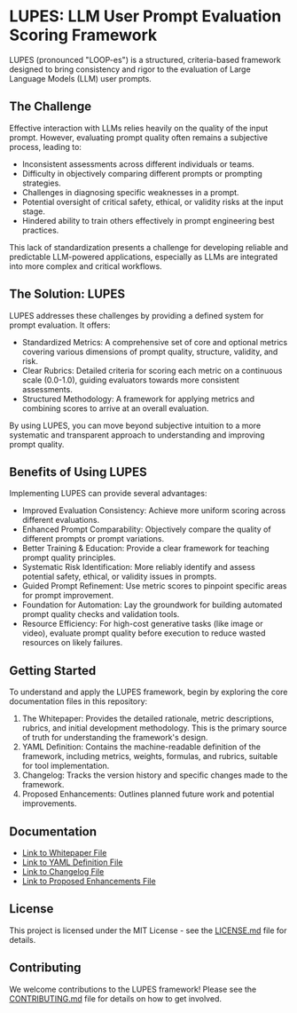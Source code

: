# LUPES: LLM User Prompt Evaluation Scoring Framework
LUPES (pronounced "LOOP-es") is a structured, criteria-based framework designed to bring consistency and rigor to the evaluation of Large Language Models (LLM) user prompts.

## The Challenge
Effective interaction with LLMs relies heavily on the quality of the input prompt. However, evaluating prompt quality often remains a subjective process, leading to:

- Inconsistent assessments across different individuals or teams.
- Difficulty in objectively comparing different prompts or prompting strategies.
- Challenges in diagnosing specific weaknesses in a prompt.
- Potential oversight of critical safety, ethical, or validity risks at the input stage.
- Hindered ability to train others effectively in prompt engineering best practices.

This lack of standardization presents a challenge for developing reliable and predictable LLM-powered applications, especially as LLMs are integrated into more complex and critical workflows.

## The Solution: LUPES
LUPES addresses these challenges by providing a defined system for prompt evaluation. It offers:

- Standardized Metrics: A comprehensive set of core and optional metrics covering various dimensions of prompt quality, structure, validity, and risk.
- Clear Rubrics: Detailed criteria for scoring each metric on a continuous scale (0.0-1.0), guiding evaluators towards more consistent assessments.
- Structured Methodology: A framework for applying metrics and combining scores to arrive at an overall evaluation.

By using LUPES, you can move beyond subjective intuition to a more systematic and transparent approach to understanding and improving prompt quality.

## Benefits of Using LUPES
Implementing LUPES can provide several advantages:

- Improved Evaluation Consistency: Achieve more uniform scoring across different evaluations.
- Enhanced Prompt Comparability: Objectively compare the quality of different prompts or prompt variations.
- Better Training & Education: Provide a clear framework for teaching prompt quality principles.
- Systematic Risk Identification: More reliably identify and assess potential safety, ethical, or validity issues in prompts.
- Guided Prompt Refinement: Use metric scores to pinpoint specific areas for prompt improvement.
- Foundation for Automation: Lay the groundwork for building automated prompt quality checks and validation tools.
- Resource Efficiency: For high-cost generative tasks (like image or video), evaluate prompt quality before execution to reduce wasted resources on likely failures.

## Getting Started
To understand and apply the LUPES framework, begin by exploring the core documentation files in this repository:

1. The Whitepaper: Provides the detailed rationale, metric descriptions, rubrics, and initial development methodology. This is the primary source of truth for understanding the framework's design.
2. YAML Definition: Contains the machine-readable definition of the framework, including metrics, weights, formulas, and rubrics, suitable for tool implementation.
3. Changelog: Tracks the version history and specific changes made to the framework.
4. Proposed Enhancements: Outlines planned future work and potential improvements.

## Documentation
- [Link to Whitepaper File](docs/LUPES_Whitepaper.md)
- [Link to YAML Definition File](lupes_v0.3.2.yaml)
- [Link to Changelog File](CHANGELOG.md)
- [Link to Proposed Enhancements File](docs/Proposed_Enhancements.md)

## License
This project is licensed under the MIT License - see the [LICENSE.md](LICENSE.md) file for details.

## Contributing
We welcome contributions to the LUPES framework! Please see the [CONTRIBUTING.md](CONTRIBUTING.md) file for details on how to get involved.
